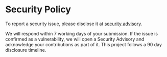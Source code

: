 # Security Policy

To report a security issue, please disclose it at [security advisory](https://github.com/haraldk/TwelveMonkeys/security/advisories/new).

We will respond within 7 working days of your submission. If the issue is confirmed as a vulnerability, we will open a Security Advisory and acknowledge your contributions as part of it. This project follows a 90 day disclosure timeline.
